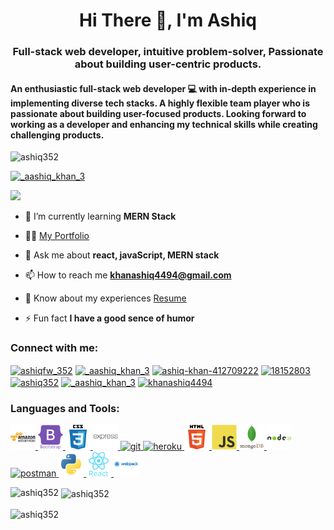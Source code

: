 <h1 align="center">Hi There 👋, I'm Ashiq </h1>
<h3 align="center">Full-stack web developer, intuitive problem-solver, Passionate about building user-centric products.</h3>

<h4>An enthusiastic full-stack web developer 💻 with in-depth
experience in implementing diverse tech stacks. A highly flexible
team player who is passionate about building user-focused
products. Looking forward to working as a developer and
enhancing my technical skills while creating challenging products.</h4>

<p align="left"> <img src="https://komarev.com/ghpvc/?username=ashiq352&label=Profile%20views&color=0e75b6&style=flat" alt="ashiq352" /> </p>

<p align="left"> <a href="https://twitter.com/_aashiq_khan_3" target="blank"><img src="https://img.shields.io/twitter/follow/_aashiq_khan_3?logo=twitter&style=for-the-badge" alt="_aashiq_khan_3" /></a> </p>

<img  src="https://www.aalpha.net/wp-content/uploads/2020/12/full-stack-development.gif"  />

- 🌱 I’m currently learning **MERN Stack**

- 👨‍💼 [ My Portfolio](https://drive.google.com/file/d/1BQFWilpa-sTkxcl9bks07hlARyLAB_vR/view?usp=sharing)

- 💬 Ask me about **react, javaScript, MERN stack**

- 📫 How to reach me **khanashiq4494@gmail.com**

- 📄 Know about my experiences [Resume](https://drive.google.com/file/d/1BQFWilpa-sTkxcl9bks07hlARyLAB_vR/view?usp=sharing)

- ⚡ Fun fact **I have a good sence of humor**



<h3 align="left">Connect with me:</h3>
<p align="left">
<a href="https://codepen.io/ashiqfw_352" target="blank"><img align="center" src="https://raw.githubusercontent.com/rahuldkjain/github-profile-readme-generator/master/src/images/icons/Social/codepen.svg" alt="ashiqfw_352" height="30" width="40" /></a>
<a href="https://twitter.com/_aashiq_khan_3" target="blank"><img align="center" src="https://raw.githubusercontent.com/rahuldkjain/github-profile-readme-generator/master/src/images/icons/Social/twitter.svg" alt="_aashiq_khan_3" height="30" width="40" /></a>
<a href="https://linkedin.com/in/ashiq-khan-412709222" target="blank"><img align="center" src="https://raw.githubusercontent.com/rahuldkjain/github-profile-readme-generator/master/src/images/icons/Social/linked-in-alt.svg" alt="ashiq-khan-412709222" height="30" width="40" /></a>
<a href="https://stackoverflow.com/users/18152803" target="blank"><img align="center" src="https://raw.githubusercontent.com/rahuldkjain/github-profile-readme-generator/master/src/images/icons/Social/stack-overflow.svg" alt="18152803" height="30" width="40" /></a>
<a href="https://codesandbox.com/ashiq352" target="blank"><img align="center" src="https://raw.githubusercontent.com/rahuldkjain/github-profile-readme-generator/master/src/images/icons/Social/codesandbox.svg" alt="ashiq352" height="30" width="40" /></a>
<a href="https://instagram.com/_aashiq_khan_3" target="blank"><img align="center" src="https://raw.githubusercontent.com/rahuldkjain/github-profile-readme-generator/master/src/images/icons/Social/instagram.svg" alt="_aashiq_khan_3" height="30" width="40" /></a>
<a href="https://www.leetcode.com/khanashiq4494" target="blank"><img align="center" src="https://raw.githubusercontent.com/rahuldkjain/github-profile-readme-generator/master/src/images/icons/Social/leet-code.svg" alt="khanashiq4494" height="30" width="40" /></a>
</p>

<h3 align="left">Languages and Tools:</h3>
<p align="left"> <a href="https://aws.amazon.com" target="_blank" rel="noreferrer"> <img src="https://raw.githubusercontent.com/devicons/devicon/master/icons/amazonwebservices/amazonwebservices-original-wordmark.svg" alt="aws" width="40" height="40"/> </a> <a href="https://getbootstrap.com" target="_blank" rel="noreferrer"> <img src="https://raw.githubusercontent.com/devicons/devicon/master/icons/bootstrap/bootstrap-plain-wordmark.svg" alt="bootstrap" width="40" height="40"/> </a> <a href="https://www.w3schools.com/css/" target="_blank" rel="noreferrer"> <img src="https://raw.githubusercontent.com/devicons/devicon/master/icons/css3/css3-original-wordmark.svg" alt="css3" width="40" height="40"/> </a> <a href="https://expressjs.com" target="_blank" rel="noreferrer"> <img src="https://raw.githubusercontent.com/devicons/devicon/master/icons/express/express-original-wordmark.svg" alt="express" width="40" height="40"/> </a> <a href="https://git-scm.com/" target="_blank" rel="noreferrer"> <img src="https://www.vectorlogo.zone/logos/git-scm/git-scm-icon.svg" alt="git" width="40" height="40"/> </a> <a href="https://heroku.com" target="_blank" rel="noreferrer"> <img src="https://www.vectorlogo.zone/logos/heroku/heroku-icon.svg" alt="heroku" width="40" height="40"/> </a> <a href="https://www.w3.org/html/" target="_blank" rel="noreferrer"> <img src="https://raw.githubusercontent.com/devicons/devicon/master/icons/html5/html5-original-wordmark.svg" alt="html5" width="40" height="40"/> </a> <a href="https://developer.mozilla.org/en-US/docs/Web/JavaScript" target="_blank" rel="noreferrer"> <img src="https://raw.githubusercontent.com/devicons/devicon/master/icons/javascript/javascript-original.svg" alt="javascript" width="40" height="40"/> </a> <a href="https://www.mongodb.com/" target="_blank" rel="noreferrer"> <img src="https://raw.githubusercontent.com/devicons/devicon/master/icons/mongodb/mongodb-original-wordmark.svg" alt="mongodb" width="40" height="40"/> </a> <a href="https://nodejs.org" target="_blank" rel="noreferrer"> <img src="https://raw.githubusercontent.com/devicons/devicon/master/icons/nodejs/nodejs-original-wordmark.svg" alt="nodejs" width="40" height="40"/> </a> <a href="https://postman.com" target="_blank" rel="noreferrer"> <img src="https://www.vectorlogo.zone/logos/getpostman/getpostman-icon.svg" alt="postman" width="40" height="40"/> </a> <a href="https://www.python.org" target="_blank" rel="noreferrer"> <img src="https://raw.githubusercontent.com/devicons/devicon/master/icons/python/python-original.svg" alt="python" width="40" height="40"/> </a> <a href="https://reactjs.org/" target="_blank" rel="noreferrer"> <img src="https://raw.githubusercontent.com/devicons/devicon/master/icons/react/react-original-wordmark.svg" alt="react" width="40" height="40"/> </a> <a href="https://webpack.js.org" target="_blank" rel="noreferrer"> <img src="https://raw.githubusercontent.com/devicons/devicon/d00d0969292a6569d45b06d3f350f463a0107b0d/icons/webpack/webpack-original-wordmark.svg" alt="webpack" width="40" height="40"/> </a> </p>

<p><img align="left" src="https://github-readme-stats.vercel.app/api/top-langs?username=ashiq352&show_icons=true&locale=en&layout=compact" alt="ashiq352" /></p>

<p>&nbsp;<img align="center" src="https://github-readme-stats.vercel.app/api?username=ashiq352&show_icons=true&locale=en" alt="ashiq352" /></p>

<p><img align="center" src="https://github-readme-streak-stats.herokuapp.com/?user=ashiq352&" alt="ashiq352" /></p>
